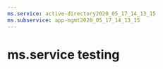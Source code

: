 ```yaml
---
ms.service: active-directory2020_05_17_14_13_15
ms.subservice: app-mgmt2020_05_17_14_13_15
---
```

 # ms.service testing